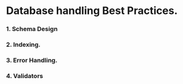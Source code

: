 # Database handling Best Practices.

### 1. Schema Design

### 2. Indexing.

### 3. Error Handling.

### 4. Validators